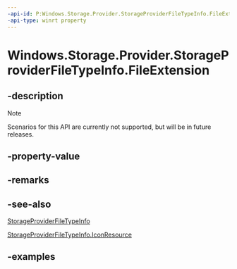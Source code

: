 ```yaml
---
-api-id: P:Windows.Storage.Provider.StorageProviderFileTypeInfo.FileExtension
-api-type: winrt property
---
```


# Windows.Storage.Provider.StorageProviderFileTypeInfo.FileExtension

<!--
public string FileExtension { get; }
-->


## -description
> [!NOTE]
> Scenarios for this API are currently not supported, but will be in future releases.

## -property-value

## -remarks

## -see-also
[StorageProviderFileTypeInfo](storageproviderfiletypeinfo.md)

[StorageProviderFileTypeInfo.IconResource](storageproviderfiletypeinfo_iconresource.md)

## -examples


